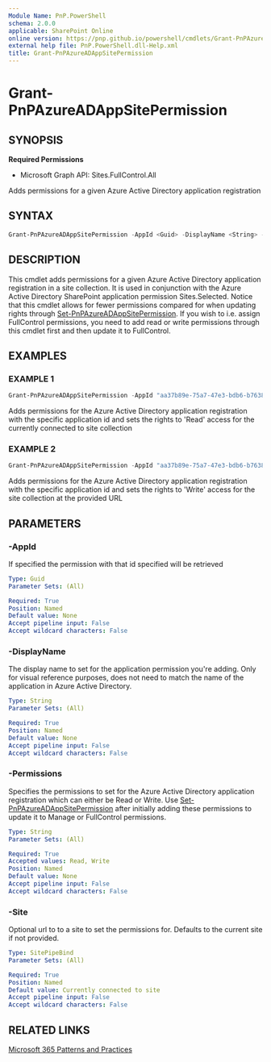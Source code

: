 ```yaml
---
Module Name: PnP.PowerShell
schema: 2.0.0
applicable: SharePoint Online
online version: https://pnp.github.io/powershell/cmdlets/Grant-PnPAzureADAppSitePermission.html
external help file: PnP.PowerShell.dll-Help.xml
title: Grant-PnPAzureADAppSitePermission
---
```

  
# Grant-PnPAzureADAppSitePermission

## SYNOPSIS

**Required Permissions**

  * Microsoft Graph API: Sites.FullControl.All

Adds permissions for a given Azure Active Directory application registration

## SYNTAX

```powershell
Grant-PnPAzureADAppSitePermission -AppId <Guid> -DisplayName <String> -Permissions <Read|Write> [-Site <SitePipeBind>]
```

## DESCRIPTION

This cmdlet adds permissions for a given Azure Active Directory application registration in a site collection. It is used in conjunction with the Azure Active Directory SharePoint application permission Sites.Selected. Notice that this cmdlet allows for fewer permissions compared for when updating rights through [Set-PnPAzureADAppSitePermission](Set-PnPAzureADAppSitePermission.html). If you wish to i.e. assign FullControl permissions, you need to add read or write permissions through this cmdlet first and then update it to FullControl.

## EXAMPLES

### EXAMPLE 1
```powershell
Grant-PnPAzureADAppSitePermission -AppId "aa37b89e-75a7-47e3-bdb6-b763851c61b6" -DisplayName "TestApp" -Permissions Read
```

Adds permissions for the Azure Active Directory application registration with the specific application id and sets the rights to 'Read' access for the currently connected to site collection

### EXAMPLE 2
```powershell
Grant-PnPAzureADAppSitePermission -AppId "aa37b89e-75a7-47e3-bdb6-b763851c61b6" -DisplayName "TestApp" -Permissions Write -Site https://contoso.sharepoint.com/sites/projects
```

Adds permissions for the Azure Active Directory application registration with the specific application id and sets the rights to 'Write' access for the site collection at the provided URL

## PARAMETERS

### -AppId
If specified the permission with that id specified will be retrieved

```yaml
Type: Guid
Parameter Sets: (All)

Required: True
Position: Named
Default value: None
Accept pipeline input: False
Accept wildcard characters: False
```

### -DisplayName
The display name to set for the application permission you're adding. Only for visual reference purposes, does not need to match the name of the application in Azure Active Directory.

```yaml
Type: String
Parameter Sets: (All)

Required: True
Position: Named
Default value: None
Accept pipeline input: False
Accept wildcard characters: False
```

### -Permissions
Specifies the permissions to set for the Azure Active Directory application registration which can either be Read or Write. Use [Set-PnPAzureADAppSitePermission](Set-PnPAzureADAppSitePermission.html) after initially adding these permissions to update it to Manage or FullControl permissions.

```yaml
Type: String
Parameter Sets: (All)

Required: True
Accepted values: Read, Write
Position: Named
Default value: None
Accept pipeline input: False
Accept wildcard characters: False
```

### -Site
Optional url to to a site to set the permissions for. Defaults to the current site if not provided.

```yaml
Type: SitePipeBind
Parameter Sets: (All)

Required: True
Position: Named
Default value: Currently connected to site
Accept pipeline input: False
Accept wildcard characters: False
```

## RELATED LINKS

[Microsoft 365 Patterns and Practices](https://aka.ms/m365pnp)
